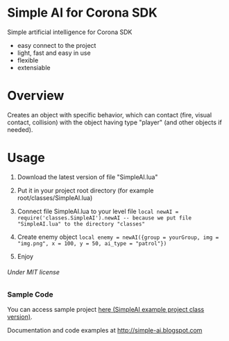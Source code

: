 # Simple AI for Corona SDK
Simple artificial intelligence for Corona SDK
* easy connect to the project
* light, fast and easy in use
* flexible
* extensiable

# Overview
Creates an object with specific behavior, which can contact (fire, visual contact, collision) with the object having type "player" (and other objects if needed).

# Usage
1. Download the latest version of file "SimpleAI.lua"
2. Put it in your project root directory (for example root/classes/SimpleAI.lua)
3. Connect file SimpleAI.lua to your level file
`local newAI = require('classes.SimpleAI').newAI -- because we put file "SimpleAI.lua" to the directory "classes"`

4. Create enemy object
`local enemy = newAI({group = yourGroup, img = "img.png", x = 100, y = 50, ai_type = "patrol"})`

5. Enjoy

###### Under MIT license

### Sample Code

You can access sample project [here (SimpleAI example project class version)](https://github.com/NickEnbachtov/SimpleAI/tree/master/SimpleAI%20example%20project%20class%20version).

Documentation and code examples at http://simple-ai.blogspot.com
